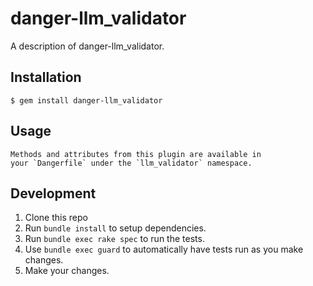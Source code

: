 # danger-llm_validator

A description of danger-llm_validator.

## Installation

    $ gem install danger-llm_validator

## Usage

    Methods and attributes from this plugin are available in
    your `Dangerfile` under the `llm_validator` namespace.

## Development

1. Clone this repo
2. Run `bundle install` to setup dependencies.
3. Run `bundle exec rake spec` to run the tests.
4. Use `bundle exec guard` to automatically have tests run as you make changes.
5. Make your changes.
